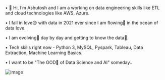 •	👋 Hi, I’m Ashutosh and I am a working on data engineering skills like ETL and cloud technologies like AWS, Azure.

•	I fall in love😍 with data in 2021 ever since I am flowing🌊 in the ocean of data love.

•	I am evolving💪 day by day and getting to know the data🧐.

• Tech skills right now - Python 3, MySQL, Pyspark, Tableau, Data Extraction, Machine Learning Basics.

•	I want to be "The GOD🤩 of Data Science and AI" someday..

![image](https://github.com/ashutoshnagdeve/ashutoshnagdeve/assets/144604783/f7335c9e-890e-43db-96ec-c2a6d9be1f5d)
